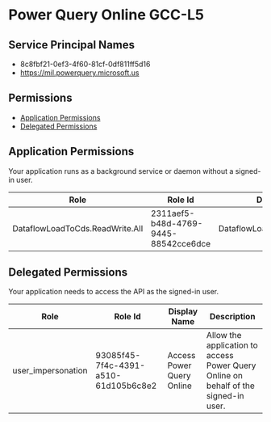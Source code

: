 # Power Query Online GCC-L5
## Service Principal Names
- 8c8fbf21-0ef3-4f60-81cf-0df811ff5d16
- https://mil.powerquery.microsoft.us

 ## Permissions
- [Application Permissions](#application-permissions)
- [Delegated Permissions](#delegated-permissions)

## Application Permissions
Your application runs as a background service or daemon without a signed-in user.

| Role | Role Id | Display Name | Description |
|---|---|---|---|
| DataflowLoadToCds.ReadWrite.All | 2311aef5-b48d-4769-9445-88542cce6dce | DataflowLoadToCds.ReadWrite.All | DataflowLoadToCds.ReadWrite.All (Internal) |

## Delegated Permissions
Your application needs to access the API as the signed-in user. 

| Role | Role Id | Display Name | Description |
|---|---|---|---|
| user_impersonation | 93085f45-7f4c-4391-a510-61d105b6c8e2 | Access Power Query Online | Allow the application to access Power Query Online on behalf of the signed-in user. |

